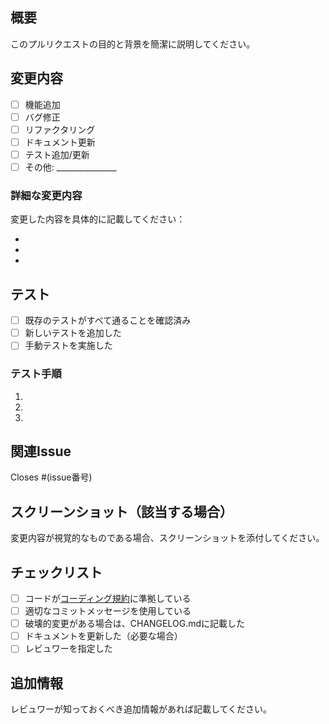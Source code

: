 ## 概要

このプルリクエストの目的と背景を簡潔に説明してください。

## 変更内容

- [ ] 機能追加
- [ ] バグ修正  
- [ ] リファクタリング
- [ ] ドキュメント更新
- [ ] テスト追加/更新
- [ ] その他: _______________

### 詳細な変更内容

変更した内容を具体的に記載してください：

- 
- 
- 

## テスト

- [ ] 既存のテストがすべて通ることを確認済み
- [ ] 新しいテストを追加した
- [ ] 手動テストを実施した

### テスト手順

1. 
2. 
3. 

## 関連Issue

Closes #(issue番号)

## スクリーンショット（該当する場合）

変更内容が視覚的なものである場合、スクリーンショットを添付してください。

## チェックリスト

- [ ] コードが[コーディング規約](../CONTRIBUTING.md#コーディング規約)に準拠している
- [ ] 適切なコミットメッセージを使用している
- [ ] 破壊的変更がある場合は、CHANGELOG.mdに記載した
- [ ] ドキュメントを更新した（必要な場合）
- [ ] レビュワーを指定した

## 追加情報

レビュワーが知っておくべき追加情報があれば記載してください。 
